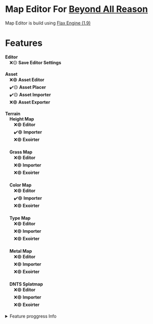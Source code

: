 # Map Editor For [Beyond All Reason](https://www.beyondallreason.info)<br>
Map Editor is build using [Flax Engine (1.9)](https://flaxengine.com)

# Features

**Editor**<br>
&emsp;❌🟡 **Save Editor Settings**<br>

**Asset**<br>
&emsp;❌🟣 **Asset Editor**<br>
&emsp;✔️🟡 **Asset Placer**<br>
&emsp;✔️🟡 **Asset Importer**<br>
&emsp;❌🟣 **Asset Exporter**<br>



**Terrain**<br>
&emsp;**Height Map**<br>
&emsp;&emsp;❌🟣 **Editor**<br>
&emsp;&emsp;✔️🟢 **Importer**<br>
&emsp;&emsp;❌🟣 **Exoirter**<br>
<br>
&emsp;**Grass Map**<br>
&emsp;&emsp;❌🟣 **Editor**<br>
&emsp;&emsp;❌🟣 **Importer**<br>
&emsp;&emsp;❌🟣 **Exoirter**<br>
<br>
&emsp;**Color Map**<br>
&emsp;&emsp;❌🟣 **Editor**<br>
&emsp;&emsp;✔️🟢 **Importer**<br>
&emsp;&emsp;❌🟣 **Exoirter**<br>
<br>
&emsp;**Type Map**<br>
&emsp;&emsp;❌🟣 **Editor**<br>
&emsp;&emsp;❌🟣 **Importer**<br>
&emsp;&emsp;❌🟣 **Exoirter**<br>
<br>
&emsp;**Metal Map**<br>
&emsp;&emsp;❌🟣 **Editor**<br>
&emsp;&emsp;❌🟣 **Importer**<br>
&emsp;&emsp;❌🟣 **Exoirter**<br>
<br>
&emsp;**DNTS Splatmap**<br>
&emsp;&emsp;❌🟣 **Editor**<br>
&emsp;&emsp;❌🟣 **Importer**<br>
&emsp;&emsp;❌🟣 **Exoirter**<br>

<details>
<summary>Feature proggress Info</summary>
🔴 - will be added but, no one is working on it <br>
🟠 - work on a feature has started <br>
🟡 - fresh out of the owen (incompilte) <br>
🟢 - ready for use but in testing <br>
🔵 - stabile no bugs <br>
🟣 - Planed but maybe never added<br>
❌ - not iplemented <br>
✔️ - done and usable <br>
</details>
